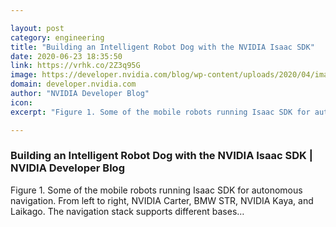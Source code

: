 ```yaml
---

layout: post
category: engineering
title: "Building an Intelligent Robot Dog with the NVIDIA Isaac SDK"
date: 2020-06-23 18:35:50
link: https://vrhk.co/2Z3q95G
image: https://developer.nvidia.com/blog/wp-content/uploads/2020/04/image1.jpg
domain: developer.nvidia.com
author: "NVIDIA Developer Blog"
icon: 
excerpt: "Figure 1. Some of the mobile robots running Isaac SDK for autonomous navigation. From left to right, NVIDIA Carter, BMW STR, NVIDIA Kaya, and Laikago. The navigation stack supports different bases…"

---
```


### Building an Intelligent Robot Dog with the NVIDIA Isaac SDK | NVIDIA Developer Blog

Figure 1. Some of the mobile robots running Isaac SDK for autonomous navigation. From left to right, NVIDIA Carter, BMW STR, NVIDIA Kaya, and Laikago. The navigation stack supports different bases…